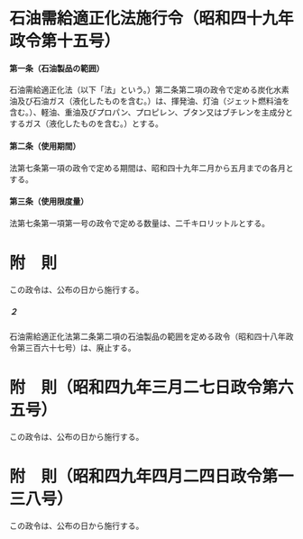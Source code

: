 # 石油需給適正化法施行令（昭和四十九年政令第十五号）
#### 第一条（石油製品の範囲）
石油需給適正化法（以下「法」という。）第二条第二項の政令で定める炭化水素油及び石油ガス（液化したものを含む。）は、揮発油、灯油（ジェット燃料油を含む。）、軽油、重油及びプロパン、プロピレン、ブタン又はブチレンを主成分とするガス（液化したものを含む。）とする。
#### 第二条（使用期間）
法第七条第一項の政令で定める期間は、昭和四十九年二月から五月までの各月とする。
#### 第三条（使用限度量）
法第七条第一項第一号の政令で定める数量は、二千キロリットルとする。
# 附　則
この政令は、公布の日から施行する。
##### ２
石油需給適正化法第二条第二項の石油製品の範囲を定める政令（昭和四十八年政令第三百六十七号）は、廃止する。
# 附　則（昭和四九年三月二七日政令第六五号）
この政令は、公布の日から施行する。
# 附　則（昭和四九年四月二四日政令第一三八号）
この政令は、公布の日から施行する。
